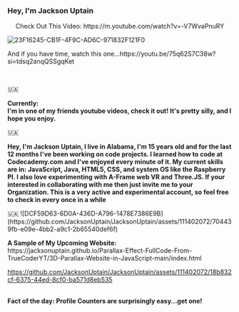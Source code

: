 ### Hey, I'm Jackson Uptain
<p align="center">Check Out This Video: https://m.youtube.com/watch?v=-V7WvaPnuRY</p>

![23F16245-CB1F-4F9C-AD6C-971832F121F0](https://github.com/JacksonUptain/JacksonUptain/assets/111402072/a62628d3-3709-4ef0-b696-aab808310ac6)
<p>And if you have time, watch this one...https://youtu.be/75q62S7C38w?si=tdsq2anqQSSgqKet</p>
<br>


🇺🇦
<head>
  <link rel="icon" href="logo-removebg-preview (1).png" type="image/gif">
</head>
<p><strong>Currently: <br>I'm in one of my friends youtube videos, check it out! It's pretty silly, and I hope you enjoy.</strong></p>
🇺🇦
<p><strong>Hey, I'm Jackson Uptain, I live in Alabama, I'm 15 years old and for the last 12 months I've been working on code projects. I learned how to code at Codecademy.com and I've enjoyed every minute of it. My current skills are in: JavaScript, Java, HTML5, CSS, and system OS like the Raspberry PI. I also love experimenting with A-Frame web VR and Three.JS. If your interested in collaborating with me then just invite me to your Organization. This is a very active and experimental account, so feel free to check in every once in a while</strong></p>
🇺🇦
![DCF59D63-6D0A-436D-A796-1478E7386E9B](https://github.com/JacksonUptain/JacksonUptain/assets/111402072/704439fb-e09e-4bb2-a9c1-2b65540def6f)


<br>
<p><strong>A Sample of My Upcoming Website:</strong> https://jacksonuptain.github.io/Parallax-Effect-FullCode-From-TrueCoderYT/3D-Parallax-Website-in-JavaScript-main/index.html</p>


https://github.com/JacksonUptain/JacksonUptain/assets/111402072/18b832cf-6375-44ed-8cf0-ba571d8eb535

<br>
<strong>Fact of the day: Profile Counters are surprisingly easy...get one!</strong>
